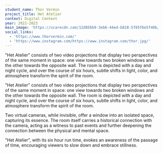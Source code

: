 ```yaml
---
student_name: Thor Vermin
project_title: Het Atelier
context: Digital Context
year: 2022-2023
main_image: 'https://ucarecdn.com/12d856b9-3eb6-44ed-b828-5f85f6e5f40b/'
social_links:
  - 'https://www.thorvermin.com/'
  - 'https://www.instagram.com/https://www.instagram.com/thor.jpg/'
---
```

"Het Atelier" consists of two video projections that display two perspectives of the same moment in space: one view towards two broken windows and the other towards the opposite wall. The room is depicted with a day and night cycle, and over the course of six hours, subtle shifts in light, color, and atmosphere transform the spirit of the room. 

"Het Atelier" consists of two video projections that display two perspectives of the same moment in space: one view towards two broken windows and the other towards the opposite wall. The room is depicted with a day and night cycle, and over the course of six hours, subtle shifts in light, color, and atmosphere transform the spirit of the room. 

Two virtual cameras, while invisible, offer a window into an isolated space, capturing its essence. The room itself carries a historical connection with the camera, acting as a witness to past events and further deepening the connection between the physical and mental space. 

"Het Atelier", with its six hour run time, evokes an awareness of the passage of time, encouraging viewers to slow down and embrace stillness.
